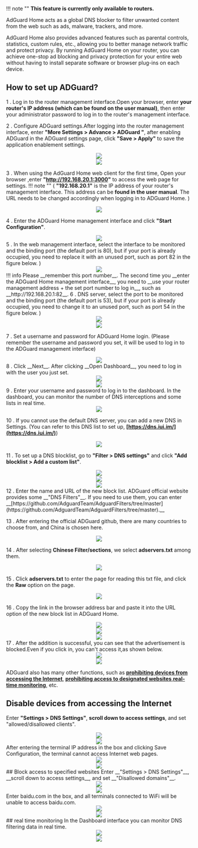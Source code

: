 !!! note ""
	__This feature is currently only available to routers.__

AdGuard Home acts as a global DNS blocker to filter unwanted content from the web such as ads, malware, trackers, and more. 

AdGuard Home also provides advanced features such as parental controls, statistics, custom rules, etc., allowing you to better manage network traffic and protect privacy. By running AdGuard Home on your router, you can achieve one-stop ad blocking and privacy protection for your entire web without having to install separate software or browser plug-ins on each device.
## How to set up ADGuard?

1 . Log in to the router management interface.Open your browser, enter __your router's IP address (which can be found on the user manual)__, then enter your administrator  password to log in to the router's management interface.

2 . Configure ADGuard settings.After logging into the router management interface, enter __"More Settings > Advance > ADGuard "__, after enabling ADGuard in the ADGuard settings page, click __"Save > Apply"__ to save the application enablement settings.

<div style="text-align: center;">
	<img class="boxshadow" src="/images/adguard001.png">
</div>
<div style="text-align: center;">
	<img class="boxshadow" src="/images/adguard002.png">
</div>

3 . When using the AdGuard Home web client for the first time, Open your browser ,enter __"http://192.168.20.1:3000"__ to access the web page for settings. 
!!! note ""
	( __"192.168.20.1"__ is the IP address of your router's management interface. This address can be __found in the user manual__. The URL needs to be changed accordingly when logging in to ADGuard Home. )

<div style="text-align: center;">
	<img class="boxshadow" src="/images/adguard003.png">
</div>

4 . Enter the ADGuard Home management interface and click __"Start Configuration"__.

<div style="text-align: center;">
	<img class="boxshadow" src="/images/adguard004.png">
</div>
5 . In the web management interface, select the interface to be monitored and the binding port (the default port is 80), but if your port is already occupied, you need to replace it with an unused port, such as port 82 in the figure below. )

<div style="text-align: center;">
	<img class="boxshadow" src="/images/adguard005.png">
</div>
!!! info
	Please __remember this port number__. The second time you __enter the ADGuard Home management interface__, you need to __use your router management address + the set port number to log in__, such as __http://192.168.20.1:82__.
6 . DNS server, select the port to be monitored and the binding port (the default port is 53), but if your port is already occupied, you need to change it to an unused port, such as port 54 in the figure below. )

<div style="text-align: center;">
	<img class="boxshadow" src="/images/adguard006.png">
</div>

<div style="text-align: center;">
	<img class="boxshadow" src="/images/adguard007.png">
</div>

7 . Set a username and password for ADGuard Home login. (Please remember the username and password you set, it will be used to log in to the ADGuard management interface)
<div style="text-align: center;">
	<img class="boxshadow" src="/images/adguard008.png">
</div>
8 . Click __Next__. After clicking __Open Dashboard__, you need to log in with the user you just set.
<div style="text-align: center;">
	<img class="boxshadow" src="/images/adguard009.png">
</div>

<div style="text-align: center;">
	<img class="boxshadow" src="/images/adguard010.png">
</div>
9 . Enter your username and password to log in to the dashboard. In the dashboard, you can monitor the number of DNS interceptions and some lists in real time.
<div style="text-align: center;">
	<img class="boxshadow" src="/images/adguard011.png">
</div>

10 . If you cannot use the default DNS server, you can add a new DNS in Settings. (You can refer to this DNS list to set up, __[https://dns.iui.im/](https://dns.iui.im/)__)
<div style="text-align: center;">
	<img class="boxshadow" src="/images/adguard014.png">
</div>


11 . To set up a DNS blocklist, go to __"Filter > DNS settings"__ and click __"Add blocklist > Add a custom list"__.
<div style="text-align: center;">
	<img class="boxshadow" src="/images/adguard029.png">
</div>
<div style="text-align: center;">
	<img class="boxshadow" src="/images/adguard030.png">
</div>
<div style="text-align: center;">
	<img class="boxshadow" src="/images/adguard033.png">
</div>
12 . Enter the name and URL of the new block list. ADGuard official website provides some __"DNS Filters"__. If you need to use them, you can enter __[https://github.com/AdguardTeam/AdguardFilters/tree/master](https://github.com/AdguardTeam/AdguardFilters/tree/master).__


13 . After entering the official ADGuard github, there are many countries to choose from, and China is chosen here.
<div style="text-align: center;">
	<img class="boxshadow" src="/images/adguard025.png">
</div>

14 . After selecting __Chinese Filter/sections__, we select __adservers.txt__ among them.
<div style="text-align: center;">
	<img class="boxshadow" src="/images/adguard026.png">
</div>

15 . Click __adservers.txt__ to enter the page for reading this txt file, and click the __Raw__ option on the page.
<div style="text-align: center;">
	<img class="boxshadow" src="/images/adguard027.png">
</div>

16 . Copy the link in the browser address bar and paste it into the URL option of the new block list in ADGuard Home.
<div style="text-align: center;">
	<img class="boxshadow" src="/images/adguard028.png">
</div>
<div style="text-align: center;">
	<img class="boxshadow" src="/images/adguard032.png">
</div>
<div style="text-align: center;">
	<img class="boxshadow" src="/images/adguard034.png">
</div>
17 . After the addition is successful, you can see that the advertisement is blocked.Even if you click in, you can't access it,as shown below.
<div style="text-align: center;">
	<img class="boxshadow" src="/images/adguard022.png">
</div>
<div style="text-align: center;">
	<img class="boxshadow" src="/images/adguard035.png">
</div>

ADGuard also has many other functions, such as __[prohibiting devices from accessing the Internet](/feature_guide/adguard/#disable-devices-from-accessing-the-internet)__, __[prohibiting access to designated websites](/feature_guide/adguard/#block-access-to-specified-websites)__,__[real-time monitoring](/feature_guide/adguard/#real-time-monitoring)__, etc.

## Disable devices from accessing the Internet
Enter __"Settings > DNS Settings"__, __scroll down to access settings__, and set "allowed/disallowed clients".
<div style="text-align: center;">
	<img class="boxshadow" src="/images/adguard024.png">
</div>
<div style="text-align: center;">
	<img class="boxshadow" src="/images/adguard023.png">
</div>
After entering the terminal IP address in the box and clicking Save Configuration, the terminal cannot access Internet web pages.
<div style="text-align: center;">
	<img class="boxshadow" src="/images/adguard015.png">
</div>
<div style="text-align: center;">
	<img class="boxshadow" src="/images/adguard017.png">
</div>
## Block access to specified websites
Enter __"Settings > DNS Settings"__, __scroll down to access settings__, and set __"Disallowed domains"__.
<div style="text-align: center;">
	<img class="boxshadow" src="/images/adguard024.png">
</div>
<div style="text-align: center;">
	<img class="boxshadow" src="/images/adguard023.png">
</div>
Enter baidu.com in the box, and all terminals connected to WiFi will be unable to access baidu.com.
<div style="text-align: center;">
	<img class="boxshadow" src="/images/adguard016.png">
</div>

<div style="text-align: center;">
	<img class="boxshadow" src="/images/adguard018.png">
</div>
## real time monitoring
In the Dashboard interface you can monitor DNS filtering data in real time.
<div style="text-align: center;">
	<img class="boxshadow" src="/images/adguard019.png">
</div>
<div style="text-align: center;">
	<img class="boxshadow" src="/images/adguard020.png">
</div>












